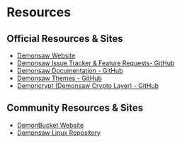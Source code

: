 # Resources

## Official Resources & Sites
* <a href="https://demonsaw.com/" target="_blank">Demonsaw Website</a>
* <a href="https://github.com/DemonsawCommunity/demonsaw/issues" target="_blank">Demonsaw Issue Tracker & Feature Requests- GitHub</a>
* <a href="https://github.com/DemonsawCommunity/documentation" target="_blank">Demonsaw Documentation - GitHub</a>
* <a href="https://github.com/DemonsawCommunity/DemonsawThemes" target="_blank">Demonsaw Themes - GitHub</a>
* <a href="https://github.com/eijah/demoncrypt" target="_blank">Demoncrypt (Demonsaw Crypto Layer) - GitHub</a>

## Community Resources & Sites
* <a href="https://demonbucket.com/" target="_blank">DemonBucket Website</a>
* <a href="https://repo.dsrouters.com/" target="_blank">Demonsaw Linux Repository</a>

